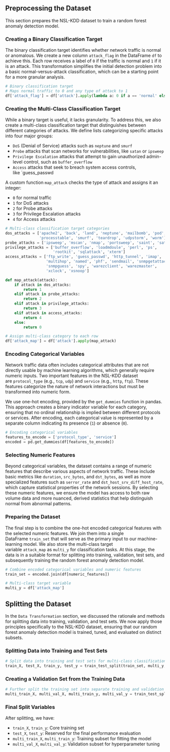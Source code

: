 ## Preprocessing the Dataset

This section prepares the NSL-KDD dataset to train a random forest anomaly detection model.

### Creating a Binary Classification Target

The binary classification target identifies whether network traffic is normal or anomalous. We create a new column `attack_flag` in the DataFrame `df` to achieve this. Each row receives a label of `0` if the traffic is normal and `1` if it is an attack. This transformation simplifies the initial detection problem into a basic normal-versus-attack classification, which can be a starting point for a more granular analysis.

```python
# Binary classification target
# Maps normal traffic to 0 and any type of attack to 1
df['attack_flag'] = df['attack'].apply(lambda a: 0 if a == 'normal' else 1)
```

### Creating the Multi-Class Classification Target

While a binary target is useful, it lacks granularity. To address this, we also create a multi-class classification target that distinguishes between different categories of attacks. We define lists categorizing specific attacks into four major groups:

- `DoS` (Denial of Service) attacks such as `neptune` and `smurf`
- `Probe` attacks that scan networks for vulnerabilities, like `satan` or `ipsweep`
- `Privilege Escalation` attacks that attempt to gain unauthorized admin-level control, such as `buffer_overflow`
- `Access` attacks that seek to breach system access controls, like `guess_passwd

A custom function `map_attack` checks the type of attack and assigns it an integer:

- `0` for normal traffic
- `1` for DoS attacks
- `2` for Probe attacks
- `3` for Privilege Escalation attacks
- `4` for Access attacks

```python
# Multi-class classification target categories
dos_attacks = ['apache2', 'back', 'land', 'neptune', 'mailbomb', 'pod', 
               'processtable', 'smurf', 'teardrop', 'udpstorm', 'worm']
probe_attacks = ['ipsweep', 'mscan', 'nmap', 'portsweep', 'saint', 'satan']
privilege_attacks = ['buffer_overflow', 'loadmdoule', 'perl', 'ps', 
                     'rootkit', 'sqlattack', 'xterm']
access_attacks = ['ftp_write', 'guess_passwd', 'http_tunnel', 'imap', 
                  'multihop', 'named', 'phf', 'sendmail', 'snmpgetattack', 
                  'snmpguess', 'spy', 'warezclient', 'warezmaster', 
                  'xclock', 'xsnoop']

def map_attack(attack):
    if attack in dos_attacks:
        return 1
    elif attack in probe_attacks:
        return 2
    elif attack in privilege_attacks:
        return 3
    elif attack in access_attacks:
        return 4
    else:
        return 0

# Assign multi-class category to each row
df['attack_map'] = df['attack'].apply(map_attack)
```

### Encoding Categorical Variables

Network traffic data often includes categorical attributes that are not directly usable by machine learning algorithms, which generally require numeric inputs. Two important features in the NSL-KDD dataset are `protocol_type` (e.g., `tcp`, `udp`) and `service` (e.g., `http`, `ftp`). These features categorize the nature of network interactions but must be transformed into numeric form.

We use one-hot encoding, provided by the `get_dummies` function in pandas. This approach creates a binary indicator variable for each category, ensuring that no ordinal relationship is implied between different protocols or services. After encoding, each categorical value is represented by a separate column indicating its presence (`1`) or absence (`0`).

```python
# Encoding categorical variables
features_to_encode = ['protocol_type', 'service']
encoded = pd.get_dummies(df[features_to_encode])
```

### Selecting Numeric Features

Beyond categorical variables, the dataset contains a range of numeric features that describe various aspects of network traffic. These include basic metrics like `duration`, `src_bytes`, and `dst_bytes`, as well as more specialized features such as `serror_rate` and `dst_host_srv_diff_host_rate`, which capture statistical properties of the network sessions. By selecting these numeric features, we ensure the model has access to both raw volume data and more nuanced, derived statistics that help distinguish normal from abnormal patterns.

### Preparing the Dataset

The final step is to combine the one-hot encoded categorical features with the selected numeric features. We join them into a single DataFrame `train_set` that will serve as the primary input to our machine-learning model. We also store the multi-class target variable `attack_map` as `multi_y` for classification tasks. At this stage, the data is in a suitable format for splitting into training, validation, test sets, and subsequently training the random forest anomaly detection model.

```python
# Combine encoded categorical variables and numeric features
train_set = encoded.join(df[numeric_features])

# Multi-class target variable
multi_y = df['attack_map']
```

## Splitting the Dataset

In the `Data Transformation` section, we discussed the rationale and methods for splitting data into training, validation, and test sets. We now apply those principles specifically to the NSL-KDD dataset, ensuring that our random forest anomaly detection model is trained, tuned, and evaluated on distinct subsets.

### Splitting Data into Training and Test Sets

```python
# Split data into training and test sets for multi-class classification
train_X, test_X, train_y, test_y = train_test_split(train_set, multi_y, test_size=0.2, random_state=1337)
```

### Creating a Validation Set from the Training Data

```python
# Further split the training set into separate training and validation sets
multi_train_X, multi_val_X, multi_train_y, multi_val_y = train_test_split(train_X, train_y, test_size=0.3, random_state=1337)
```

### Final Split Variables

After splitting, we have:

- `train_X`, `train_y`: Core training set
- `test_X`, `test_y`: Reserved for the final performance evaluation
- `multi_train_X`, `multi_train_y`: Training subset for fitting the model
- `multi_val_X`, `multi_val_y`: Validation subset for hyperparameter tuning
